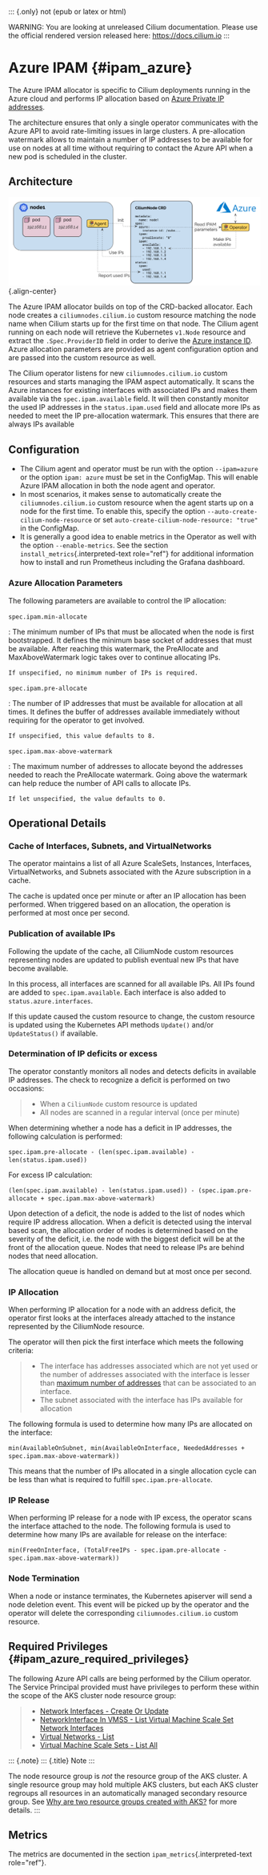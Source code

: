::: {.only}
not (epub or latex or html)

WARNING: You are looking at unreleased Cilium documentation. Please use
the official rendered version released here: <https://docs.cilium.io>
:::

Azure IPAM {#ipam_azure}
==========

The Azure IPAM allocator is specific to Cilium deployments running in
the Azure cloud and performs IP allocation based on [Azure Private IP
addresses](https://docs.microsoft.com/en-us/azure/virtual-network/private-ip-addresses).

The architecture ensures that only a single operator communicates with
the Azure API to avoid rate-limiting issues in large clusters. A
pre-allocation watermark allows to maintain a number of IP addresses to
be available for use on nodes at all time without requiring to contact
the Azure API when a new pod is scheduled in the cluster.

Architecture
------------

![image](azure_arch.png){.align-center}

The Azure IPAM allocator builds on top of the CRD-backed allocator. Each
node creates a `ciliumnodes.cilium.io` custom resource matching the node
name when Cilium starts up for the first time on that node. The Cilium
agent running on each node will retrieve the Kubernetes `v1.Node`
resource and extract the `.Spec.ProviderID` field in order to derive the
[Azure instance
ID](https://docs.microsoft.com/en-us/azure/virtual-machine-scale-sets/virtual-machine-scale-sets-instance-ids).
Azure allocation parameters are provided as agent configuration option
and are passed into the custom resource as well.

The Cilium operator listens for new `ciliumnodes.cilium.io` custom
resources and starts managing the IPAM aspect automatically. It scans
the Azure instances for existing interfaces with associated IPs and
makes them available via the `spec.ipam.available` field. It will then
constantly monitor the used IP addresses in the `status.ipam.used` field
and allocate more IPs as needed to meet the IP pre-allocation watermark.
This ensures that there are always IPs available

Configuration
-------------

-   The Cilium agent and operator must be run with the option
    `--ipam=azure` or the option `ipam: azure` must be set in the
    ConfigMap. This will enable Azure IPAM allocation in both the node
    agent and operator.
-   In most scenarios, it makes sense to automatically create the
    `ciliumnodes.cilium.io` custom resource when the agent starts up on
    a node for the first time. To enable this, specify the option
    `--auto-create-cilium-node-resource` or set
    `auto-create-cilium-node-resource: "true"` in the ConfigMap.
-   It is generally a good idea to enable metrics in the Operator as
    well with the option `--enable-metrics`. See the section
    `install_metrics`{.interpreted-text role="ref"} for additional
    information how to install and run Prometheus including the Grafana
    dashboard.

### Azure Allocation Parameters

The following parameters are available to control the IP allocation:

`spec.ipam.min-allocate`

:   The minimum number of IPs that must be allocated when the node is
    first bootstrapped. It defines the minimum base socket of addresses
    that must be available. After reaching this watermark, the
    PreAllocate and MaxAboveWatermark logic takes over to continue
    allocating IPs.

    If unspecified, no minimum number of IPs is required.

`spec.ipam.pre-allocate`

:   The number of IP addresses that must be available for allocation at
    all times. It defines the buffer of addresses available immediately
    without requiring for the operator to get involved.

    If unspecified, this value defaults to 8.

`spec.ipam.max-above-watermark`

:   The maximum number of addresses to allocate beyond the addresses
    needed to reach the PreAllocate watermark. Going above the watermark
    can help reduce the number of API calls to allocate IPs.

    If let unspecified, the value defaults to 0.

Operational Details
-------------------

### Cache of Interfaces, Subnets, and VirtualNetworks

The operator maintains a list of all Azure ScaleSets, Instances,
Interfaces, VirtualNetworks, and Subnets associated with the Azure
subscription in a cache.

The cache is updated once per minute or after an IP allocation has been
performed. When triggered based on an allocation, the operation is
performed at most once per second.

### Publication of available IPs

Following the update of the cache, all CiliumNode custom resources
representing nodes are updated to publish eventual new IPs that have
become available.

In this process, all interfaces are scanned for all available IPs. All
IPs found are added to `spec.ipam.available`. Each interface is also
added to `status.azure.interfaces`.

If this update caused the custom resource to change, the custom resource
is updated using the Kubernetes API methods `Update()` and/or
`UpdateStatus()` if available.

### Determination of IP deficits or excess

The operator constantly monitors all nodes and detects deficits in
available IP addresses. The check to recognize a deficit is performed on
two occasions:

> -   When a `CiliumNode` custom resource is updated
> -   All nodes are scanned in a regular interval (once per minute)

When determining whether a node has a deficit in IP addresses, the
following calculation is performed:

``` {.go}
spec.ipam.pre-allocate - (len(spec.ipam.available) - len(status.ipam.used))
```

For excess IP calculation:

``` {.go}
(len(spec.ipam.available) - len(status.ipam.used)) - (spec.ipam.pre-allocate + spec.ipam.max-above-watermark)
```

Upon detection of a deficit, the node is added to the list of nodes
which require IP address allocation. When a deficit is detected using
the interval based scan, the allocation order of nodes is determined
based on the severity of the deficit, i.e. the node with the biggest
deficit will be at the front of the allocation queue. Nodes that need to
release IPs are behind nodes that need allocation.

The allocation queue is handled on demand but at most once per second.

### IP Allocation

When performing IP allocation for a node with an address deficit, the
operator first looks at the interfaces already attached to the instance
represented by the CiliumNode resource.

The operator will then pick the first interface which meets the
following criteria:

> -   The interface has addresses associated which are not yet used or
>     the number of addresses associated with the interface is lesser
>     than [maximum number of
>     addresses](https://docs.microsoft.com/en-us/azure/azure-resource-manager/management/azure-subscription-service-limits#networking-limits)
>     that can be associated to an interface.
> -   The subnet associated with the interface has IPs available for
>     allocation

The following formula is used to determine how many IPs are allocated on
the interface:

``` {.go}
min(AvailableOnSubnet, min(AvailableOnInterface, NeededAddresses + spec.ipam.max-above-watermark))
```

This means that the number of IPs allocated in a single allocation cycle
can be less than what is required to fulfill `spec.ipam.pre-allocate`.

### IP Release

When performing IP release for a node with IP excess, the operator scans
the interface attached to the node. The following formula is used to
determine how many IPs are available for release on the interface:

``` {.go}
min(FreeOnInterface, (TotalFreeIPs - spec.ipam.pre-allocate - spec.ipam.max-above-watermark))
```

### Node Termination

When a node or instance terminates, the Kubernetes apiserver will send a
node deletion event. This event will be picked up by the operator and
the operator will delete the corresponding `ciliumnodes.cilium.io`
custom resource.

Required Privileges {#ipam_azure_required_privileges}
-------------------

The following Azure API calls are being performed by the Cilium
operator. The Service Principal provided must have privileges to perform
these within the scope of the AKS cluster node resource group:

> -   [Network Interfaces - Create Or
>     Update](https://docs.microsoft.com/en-us/rest/api/virtualnetwork/networkinterfaces/createorupdate)
> -   [NetworkInterface In VMSS - List Virtual Machine Scale Set Network
>     Interfaces](https://docs.microsoft.com/en-us/rest/api/virtualnetwork/networkinterface%20in%20vmss/listvirtualmachinescalesetnetworkinterfaces)
> -   [Virtual Networks -
>     List](https://docs.microsoft.com/en-us/rest/api/virtualnetwork/virtualnetworks/list)
> -   [Virtual Machine Scale Sets - List
>     All](https://docs.microsoft.com/en-us/rest/api/compute/virtualmachinescalesets/listall)

::: {.note}
::: {.title}
Note
:::

The node resource group is *not* the resource group of the AKS cluster.
A single resource group may hold multiple AKS clusters, but each AKS
cluster regroups all resources in an automatically managed secondary
resource group. See [Why are two resource groups created with
AKS?](https://docs.microsoft.com/en-us/azure/aks/faq#why-are-two-resource-groups-created-with-aks)
for more details.
:::

Metrics
-------

The metrics are documented in the section
`ipam_metrics`{.interpreted-text role="ref"}.
